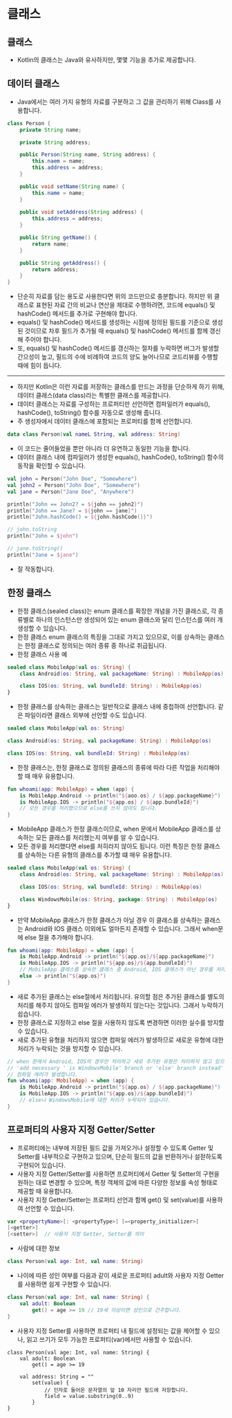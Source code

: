# 클래스
 ## 클래스
 * Kotlin의 클래스는 Java와 유사하지만, 몇몇 기능을 추가로 제공합니다.
 ## 데이터 클래스
 * Java에서는 여러 가지 유형의 자료를 구분하고 그 값을 관리하기 위해 Class를 사용합니다. 
 ~~~java
 class Person {
     private String name;

     private String address;

     public Person(String name, String address) {
         this.naem = name;
         this.address = address;
     }

     public void setName(String name) {
         this.name = name;
     }
     
     public void setAddress(String address) {
         this.address = address;
     }

     public String getName() {
         return name;
     }

     public String getAddress() {
         return address;
     }
 }
 ~~~

 * 단순히 자료를 담는 용도로 사용한다면 위의 코드만으로 충분합니다. 하지만 위 클래스로 표현된 자료 간의 비교나 연산을 제대로 수행하려면, 코드에 equals() 및 hashCode() 메서드를 추가로 구현해야 합니다.
 * equals() 및 hashCode() 메서드를 생성하는 시점에 정의된 필드를 기준으로 생성된 것이므로 차후 필드가 추가될 때 equals() 및 hashCode() 메서드를 함께 갱신해 주어야 합니다.
 * 또, equals() 및 hashCode() 메서드를 갱신하는 절차를 누락하면 버그가 발생할 간으성이 높고, 필드의 수에 비례하여 코드의 양도 늘어나므로 코드리뷰를 수행할 때에 힘이 듭니다.
 ---
 * 하지만 Kotlin은 이런 자료를 저장하는 클래스를 만드는 과정을 단순하게 하기 위해, 데이터 클래스(data class)라는 특별한 클래스를 제공합니다.
 * 데이터 클래스는 자료를 구성하는 프로퍼티만 선언하면 컴파일러가 equals(), hashCode(), toString() 함수를 자동으로 생성해 줍니다.
 * 주 생성자에서 데이터 클래스에 포함되는 프로퍼티를 함께 선언합니다.
 ~~~kotlin
 data class Person(val nameL String, val address: String)
 ~~~
 * 이 코드는 줄어들었을 뿐만 아니라 더 유연하고 동일한 기능을 합니다.
 * 데이터 클래스 내에 컴파일러가 생성한 equals(), hashCode(), toString() 함수의 동작을 확인할 수 있습니다.
 ~~~kotlin
 val john = Person("John Doe", "Somewhere")
 val john2 = Person("John Doe", "Somewhere")
 val jane = Person("Jane Doe", "Anywhere")

 println("John == John2? = ${john == john2}")
 println("John == Jane? = ${john == jane}")
 println("John.hashCode() = ${john.hashCode()}")

 // john.toString
 println("John = $john")

 // jane.toString()
 println("Jane = $jane")
 ~~~
 * 잘 작동합니다.
 ## 한정 클래스
 * 한정 클래스(sealed class)는 enum 클래스를 확장한 개념을 가진 클래스로, 각 종류별로 하나의 인스턴스만 생성되어 있는 enum 클래스와 달리 인스턴스를 여러 개 생성할 수 있습니다.
 * 한정 클래스 enum 클래스의 특징을 그대로 가지고 있으므로, 이를 상속하는 클래스는 한정 클래스로 정의되는 여러 종류 중 하나로 취급됩니다.
 * 한정 클래스 사용 예
 ~~~kotlin
 sealed class MobileApp(val os: String) {
     class Android(os: String, val packageName: String) : MobileApp(os)

     class IOS(os: String, val bundleId: String) : MobileApp(os)
 }
 ~~~
 * 한정 클래스를 상속하는 클래스는 일반적으로 클래스 내에 중첩하여 선언합니다. 같은 파일이라면 클래스 외부에 선언할 수도 있습니다.
 ~~~kotlin
 sealed class MobileApp(val os: String)

 class Android(os: String, val packageName: String) : MobileApp(os)

 class IOS(os: String, val bundleId: String) : MobileApp(os)
 ~~~
 * 한정 클래스는, 한정 클래스로 정의된 클래스의 종류에 따라 다른 작업을 처리해야 할 때 매우 유용합니다.
 ~~~kotlin
 fun whoami(app: MobileApp) = when (app) {
     is MobileApp.Android -> println("${aoo.os} / ${app.packageName}")
     is MobileApp.IOS -> println("${app.os} / ${app.bundleId}")
     // 모든 경우를 처리했으므로 else를 쓰지 않아도 됩니다.
 }
 ~~~
 * MobileApp 클래스가 한정 클래스이므로, when 문에서 MobileApp 클래스를 상속하는 모든 클래스를 처리했는지 여부를 알 수 있습니다.
 * 모든 경우를 처리했다면 else를 처히라지 않아도 됩니다. 이런 특징은 한정 클래스를 상속하는 다른 유형의 클래스를 추가할 떄 매우 유용합니다.
 ~~~kotlin
 sealed class MobileApp(val os: String) {
     class Android(os: String, val packageName: String) : MobileApp(os)

     class IOS(os: String, val bundleId: String) : MobileApp(os)

     class WindowsMobile(os: String, package: String) : MobileApp(os)
 }
 ~~~
 * 만약 MobileApp 클래스가 한정 클래스가 아닐 경우 이 클래스를 상속하는 클래스는 Android와 IOS 클래스 이외에도 얼마든지 존재할 수 있습니다. 그래서 when문에 else 절을 추가해야 합니다.
 ~~~kotlin
 fun whoami(app: MobileApp) = when (app) {
     is MobileApp.Android -> println("${app.os}/${app.packageName}")
     is MobileApp.IOS -> println("${app.os}/${app.bundleId}")
     // MobileApp 클래스를 상속한 클래스 중 Android, IOS 클래스가 아닌 경우를 처리해야합니다.
     else -> println("${app.os}")
 }
 ~~~
 * 새로 추가된 클래스는 else절에서 처리됩니다. 유의할 점은 추가된 클래스를 별도의 처리를 해주지 않아도 컴파일 에러가 발생하지 않는다는 것입니다. 그래서 누락하기 쉽습니다.
 * 한정 클래스로 지정하고 else 절을 사용하지 않도록 변경하면 이러한 실수를 방지할 수 있습니다.
 * 새로 추가된 유형을 처리하지 않으면 컴파일 에러가 발생하므로 새로운 유형에 대한 처리가 누락되는 것을 방지할 수 있습니다.
 ~~~kotlin
 // when 문에서 Android, IOS의 경우만 처리하고 새로 추가된 유형은 처리하지 않고 있으므로
 // 'add necessary ' is WindowsMobile' branch or 'else' branch instead' 메시지와 함꼐
 // 컴파일 에러가 발생합니다.
 fun whoami(app: MobileApp) = when (app) {
     is MobileApp.Android -> println("${app.os} / ${app.packageName}")
     is MobileApp.IOS -> println("${app.os}/${app.bundleId}")
     // else나 WindowsMobile에 대한 처리가 누락되어 있습니다.
 }
 ~~~

 ## 프로퍼티의 사용자 지정 Getter/Setter
 * 프로퍼티에는 내부에 저장된 필드 값을 가져오거나 설정할 수 있도록 Getter 및 Setter를 내부적으로 구현하고 있으며, 단순히 필드의 값을 반환하거나 설젇하도록 구현되어 있습니다.
 * 사용자 지정 Getter/Setter를 사용하면 프로퍼티에서 Getter 및 Setter의 구현을 원하는 대로 변경할 수 있으며, 특정 객체의 값에 따른 다양한 정보를 속성 형태로 제공할 때 유용합니다.
 * 사용자 지정 Getter/Setter는 프로퍼티 선언과 함께 get() 및 set(value)를 사용하여 선언할 수 있습니다.
 ~~~kotlin
 var <propertyName>[: <propertyType>] [=<property_initializer>]
 [<getter>]
 [<setter>]  // 사용자 지정 Getter, Setter를 의미
 ~~~
 * 사람에 대한 정보
 ~~~kotlin
 class Person(val age: Int, val name: String)
 ~~~
 * 나이에 따른 성인 여부를 다음과 같이 새로운 프로퍼티 adult와 사용자 지정 Getter를 사용하면 쉽게 구현할 수 있습니다.
 ~~~kotlin
 class Person(val age: Int, val name: String) {
     val adult: Boolean
         get() = age >= 19 // 19세 이상이면 성인으로 간주합니다.
 }
 ~~~
 * 사용자 지정 Setter를 사용하면 프로퍼티 내 필드에 설정되는 값을 제어할 수 있으나, 읽고 쓰기가 모두 가능한 프로퍼티(var)에서만 사용할 수 있습니다.
 ~~~koltin
 class Person(val age: Int, val name: String) {
     val adult: Boolean
         get() = age >= 19

     val address: String = ""
         set(value) {
             // 인자로 들어온 문자열의 앞 10 자리만 필드에 저장합니다.
             field = value.substring(0..9)
         }
 }
 ~~~